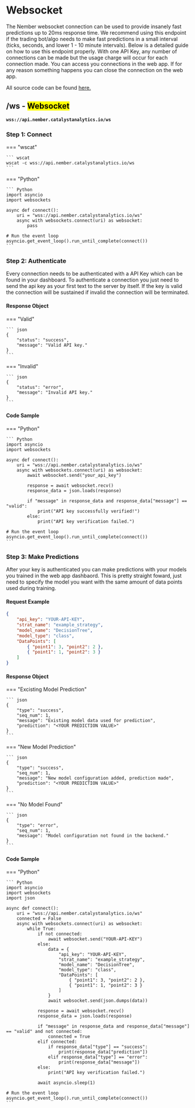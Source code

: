 # Websocket

The Nember websocket connection can be used to provide insanely fast predictions up to 20ms response time. We recommend using this endpoint if the trading bot/algo needs to make fast predictions in a small interval (ticks, seconds, and lower 1 - 10 minute intervals). Below is a detailed guide on how to use this endpoint properly. With one API Key, any number of connections can be made but the usage charge will occur for each connection made. You can access you connections in the web app. If for any reason something happens you can close the connection on the web app.

All source code can be found [here.]()

## **/ws** - <mark>Websocket</mark>

**`wss://api.nember.catalystanalytics.io/ws`**

### **Step 1: Connect**
=== "wscat"

    ``` wscat
    wscat -c wss://api.nember.catalystanalytics.io/ws
    ```

=== "Python"

    ``` Python
    import asyncio
    import websockets

    async def connect():
        uri = "wss://api.nember.catalystanalytics.io/ws"
        async with websockets.connect(uri) as websocket:
            pass

    # Run the event loop
    asyncio.get_event_loop().run_until_complete(connect())
    ```

### **Step 2: Authenticate**

Every connection needs to be authenticated with a API Key which can be found in your dashboard. To authenticate a connection you just need to send the api key as your first text to the server by itself. If the key is valid the connection will be sustained if invalid the connection will be terminated. 

#### **Response Object**

=== "Valid"

    ``` json
    { 
        "status": "success",
        "message": "Valid API key." 
    }
    ```

=== "Invalid"

    ``` json
    { 
        "status": "error",
        "message": "Invalid API key." 
    }
    ```

#### **Code Sample**

=== "Python"

    ``` Python
    import asyncio
    import websockets

    async def connect():
        uri = "wss://api.nember.catalystanalytics.io/ws"
        async with websockets.connect(uri) as websocket:
            await websocket.send("your_api_key")

            response = await websocket.recv()
            response_data = json.loads(response)

            if "message" in response_data and response_data["message"] == "valid":
                print("API key successfully verified!")
            else:
                print("API key verification failed.")

    # Run the event loop
    asyncio.get_event_loop().run_until_complete(connect())
    ```

### **Step 3: Make Predictions**

After your key is authenticated you can make predictions with your models you trained in the web app dashbaord. This is pretty straight foward, just need to specify the model you want with the same amount of data points used during training.

#### **Request Example**
``` json
{
    "api_key": "YOUR-API-KEY",
    "strat_name": "example_strategy",
    "model_name": "DecisionTree",
    "model_type": "class",
    "DataPoints": [
        { "point1": 3, "point2": 2 },
        { "point1": 1, "point2": 3 }
    ]
}
```

#### **Response Object**
=== "Excisting Model Prediction"

    ``` json
    {
        "type": "success",
        "seq_num": 1,
        "message": "Existing model data used for prediction",
        "prediction": "<YOUR PREDICTION VALUE>"
    }
    ```

=== "New Model Prediction"

    ``` json
    {
        "type": "success",
        "seq_num": 1,
        "message": "New model configuration added, prediction made",
        "prediction": "<YOUR PREDICTION VALUE>"
    }
    ```

=== "No Model Found"

    ``` json
    {
        "type": "error",
        "seq_num": 1,
        "message": "Model configuration not found in the backend."
    }
    ```

#### **Code Sample**
=== "Python"

    ``` Python
    import asyncio
    import websockets
    import json

    async def connect():
        uri = "wss://api.nember.catalystanalytics.io/ws"
        connected = False
        async with websockets.connect(uri) as websocket:
            while True:
                if not connected:
                    await websocket.send("YOUR-API-KEY")
                else:
                    data = {
                        "api_key": "YOUR-API-KEY",
                        "strat_name": "example_strategy",
                        "model_name": "DecisionTree",
                        "model_type": "class",
                        "DataPoints": [
                            { "point1": 3, "point2": 2 },
                            { "point1": 1, "point2": 3 }
                        ]
                    }
                    await websocket.send(json.dumps(data))

                response = await websocket.recv()
                response_data = json.loads(response)

                if "message" in response_data and response_data["message"] == "valid" and not connected:
                    connected = True
                elif connected:
                    if response_data["type"] == "success":
                        print(response_data["prediction"])
                    elif response_data["type"] == "error":
                        print(response_data["message"])
                else: 
                    print("API key verification failed.")
                    
                await asyncio.sleep(1)

    # Run the event loop
    asyncio.get_event_loop().run_until_complete(connect())
    ```